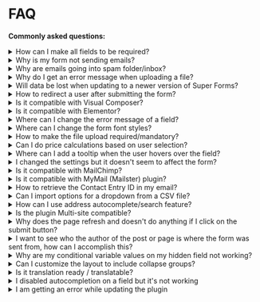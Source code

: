 # FAQ

**Commonly asked questions:**

<details>
  <summary id="1">
      How can I make all fields to be required?
  </summary>

  This can be done per field individually because each field can have different type of [Validations](validation). To do this you can edit the field you wish and select the required validation under `General` > `Validation`, there you have several option to choose from.
</details>

<details>
  <summary id="2">
      Why is my form not sending emails?
  </summary>

  First always check your **Spam folder**, your mail server might mark it as spam.

  Next thing to check is to see if WordPress is sending E-mails when you use the **Lost password** form by WordPress itself.
  You can test this on the login page of the dashboard by clicking on **Lost password?**. If you do not receive any E-mails  it could be that your hosting either has PHP `mail()` disabled, or something else isn't configured correctly on your server. In that case contact your hosting company.

  If you do receive an E-mail with the lost password form, then it is most likely that your `From: header` isn't set correctly for your form. Make sure that on the form you have build, the setting is set to have your domain name as From: header like so: no-reply@`mydomain.com`. Some mail servers do not allow to use a From header different from the domain name it's being send from.

  If you are still unable to receive E-mails after the above steps, check if any other plugin is being used that overrides WordPress `wp_mail()` functionality. If you are using **SMTP plugin** or settings, recheck if they are setup correctly.

  If after all the above steps you think everything is correctly setup, you can [Contact support](support).
</details>

<details>
  <summary id="3">
      Why are emails going into spam folder/inbox?
  </summary>

  It is important to note that emails are not marked as spam by Super Forms. Instead they are marked as spam by interent spam protection measures.
  Because spam protection rules are constantly getting stricter, a form that previously worked can sometimes stop working out of the blue, even when nothing was changed on your website.

  One way to solve the problem is to let your site send emails over SMTP rather than the built-in WordPress mail service.
  E-mails send over SMTP "look" more legitimate and will help your emails pass spam filters.

  **Other things you should check are:**

  - The `From` address must match the domain of your website e.g: noreply@`mydomain.com`
  - Your `To` address should never match your `From` address because it can trigger spam deletion
  - If you specified a `Reply-To` address, it should never match your `To` address
  - Even though you can add multiple recipients in your `To` setting, it is recommended to use `CC` and `BCC` for multiple recipients
  - Minimize the links you include. E-mail messages with a ton of links might trigger spam filters
</details>

<details>
  <summary id="4">
      Why do I get an error message when uploading a file?
  </summary>

  If you are unable to upload files via your form the first thing you should try is to check if the server returns a 403 error (Forbidden) on the following URL:
  `http://yourdomain.com/wp-content/plugins/super-forms/uploads/php/`

  If it returns a **403 error**, please contact your hosting company to let them fix this issue.
  It should return a blank page in order for the file upload field to work correctly.

  Check if uploading a small file works. If this doesn't work, it is most likely due to incorrect file permissions on the plugin folders, contact your hosting company to let them look at the file permissions.

  If you are able to upload smaller files, it is most likely due to your PHP settings regarding file uploads. In this case you can adjust the `post_max_size and`, `memory_limit` and `upload_max_filesize` values in your **php.ini** file or ask your hosting company to increase these values to suite your needs. Remember the following rules when changing these values:

  1. To upload large files, `post_max_size` value must be larger than `upload_max_filesize`.
  2. `memory_limit` should be larger than `post_max_size`
</details>

<details>
  <summary id="5">
      Will data be lost when updating to a newer version of Super Forms?
  </summary>

  No, all data will remain and will **not** be deleted. Even if you would delete Super Forms through FTP.
</details>

<details>
  <summary id="6">
      How to redirect a user after submitting the form?
  </summary>

  When editing the form you can enable redirect under: `Form Settings (panel)` > `Form Settings (TAB)` > `Form redirect option`.

  When using **custom URL redirect** you can retrieve form values with [{tags}](tags-system) to parse them in your GET request like so:

  <http://domain.com/page/?name={first_name}+{last_name}&age={birthdate}>
</details>

<details>
  <summary id="7">
      Is it compatible with Visual Composer?
  </summary>

  Super Forms has it's own Visual Composer (JS Composer) element.

  With this element you can simply **Drag & Drop** any form at a specific location in your page.
  After you dropped the element you can choose which form it should load simply with the use of a dropdown that will list all the forms you have created.

  The Super Forms [shortcode] can also be inserted into a Visual Composer **HTML element**. This makes it easy to insert it into any area within your Visual Composer pages.
</details>

<details>
  <summary id="8">
      Is it compatible with Elementor?
  </summary>

  Super Forms has it's own widget inside Elementor.

  With this element you can simply **Drag & Drop** any form at a specific location in your page.
  On this widget you can easily choose which form to load.
</details>

<details>
  <summary id="9">
      Where can I change the error message of a field?
  </summary>

  You can change the error message per field by editing the element and changing the `Error Message` option under the `General` TAB.
</details>

<details>
  <summary id="10">
      Where can I change the form font styles?
  </summary>
  
  You can change the font styles when editing a form under `Form Settings` > `Font Styles`.
</details>

<details>
  <summary id="11">
      How to make the file upload required/mandatory?
  </summary>

  When editing the file upload element under `Advanced` you can set a `Max` and `Min` value. If you set the Minimum to 1 or higher the field will become required.
</details>

<details>
  <summary id="12">
      Can I do price calculations based on user selection?
  </summary>

  Yes, you can do this with the [Calculator Element]
</details>

<details>
  <summary id="13">
      Where can I add a tooltip when the user hovers over the field?
  </summary>

  You can add a tooltip when editing the element under `General` > `Tooltip text`
</details>

<details>
  <summary id="14">
      I changed the settings but it doesn't seem to affect the form?
  </summary>

  Please make change to the form it self, and not via the global settings under `Super Forms` > `Settings` from the menu. Each form upon creating will grab the global settings, and use them. When a setting is changed for a form and it equals to the global setting, it will use the global setting _now_ and in _the future_ **untill they differ** from each other and only then the form will use it's own setting.
</details>

<details>
  <summary id="15">
      Is it compatible with MailChimp?
  </summary>

  The `MailChimp Element` makes it possible to integrate your form(s) with MailChimp service.
</details>

<details>
  <summary id="16">
      Is it compatible with MyMail (Mailster) plugin?
  </summary>

  The `MyMail (Mailster)` integration makes it possible to integrate your form(s) with MyMail (Mailster) plugin.
</details>

<details>
  <summary id="17">
      How to retrieve the Contact Entry ID in my email?
  </summary>

  You can use the tag `{contact_entry_id}` to retrieve the created contact entry ID in your email.
  Of course you must have the option to create a contact entry enabled in order for this tag to work properly.
</details>

<details>
  <summary id="18">
      Can I import options for a dropdown from a CSV file?
  </summary>

  Yes, dropdowns, radio buttons and checkboxes can retrieve options based on a selected CSV file that you uploaded in the media library of your wordpress site. It can contain the option `Label` in the first column and the option `Value` in the second column.
</details>

<details>
  <summary id="19">
      How can I use address autocomplete/search feature?
  </summary>

  Please read the [Address Auto Complete](address-auto-complete) section on how to use this feature.
</details>

<details>
  <summary id="20">
      Is the plugin Multi-site compatible?
  </summary>

  Yes, but the Contact Entries, Forms and Form settings will be saved individually per site and not on a global level.
</details>

<details>
  <summary id="21">
      Why does the page refresh and doesn't do anything if I click on the submit button?
  </summary>

  This is normally due to either a **Theme** or **Plugin** having an JavaScript trigger on the submit button element of Super Forms. You can try and find out what plugin is causing this issue by disabling them one by one. You can also do the same thing with your Theme to see if the issue because of your theme. You can then contact the author of the Plugin or Theme to ask if they could look at this issue. If you think something else is wrong then you are free to contact support.

</details>

<details>
  <summary id="22">
      I want to see who the author of the post or page is where the form was sent from, how can I accomplish this?
  </summary>

  You can add a [Text field](text-field) and put it inside a [Column](columns) and make the column invisible. Make sure that the **Default value** of the [Text field](text-field) is set to `{post_author}`
</details>

<details>
  <summary id="23">
      Why are my conditional variable values on my hidden field not working?
  </summary>

  You can check the output of any hidden field value by adding a **HTML element** to your form with HTML set like this: `My hidden field: {replace_with_field_name}`
  If it is empty then you must recheck your conditions, in most cases the [Conditional logic](conditional-logic) was set incorrectly. If you still do not succeed you can contact support.
</details>

<details>
  <summary id="24">
      Can I customize the layout to include collapse groups?
  </summary>

  Yes, this can be accomplished by adding fields into a [Column](columns) and append [Conditional logic](conditional-logic) on that column.
</details>

<details>
  <summary id="25">
      Is it translation ready / translatable?
  </summary>

  Yes, Super Forms is fully translation ready. You can translate the back-end with translation files, or use for instance a plugin like [Loco Translate](https://wordpress.org/plugins/loco-translate/).

  Regarding the front-end, you can duplicate your forms and rename your fields accordingly.

  _In the near future Super Forms will have a new feature that will let you translate your forms in a more user friendly way, so you no longer would have to duplicate your form in order to translate them._
</details>

<details>
  <summary id="26">
      I disabled autocompletion on a field but it's not working
  </summary>

  Some browsers will simply ignore the `autocomplete` attribute. There are a couple of solutions which might help you:

  - For most browsers the simplest way to solve this would be to change the field name to a random string e.g `xY2a9z` instead of a normal name e.g `address`
  - For Safari browsers the best way to make autocompletion work is to make sure your field name contains the word `search`. So if you have a field named `address` and you wish to disable autocompletion make sure to rename it to either `search_address` (as long as it contains the word `search`).
  - If the above methods both do not work, you might also need to remove the `Placeholder` for the field so that it doesn't contain any reference name to any possible autocompletion. For example, if your placeholder contains `Enter your address` then the word `address` might trigger autocompletion in a given browser.
</details>

<details>
  <summary id="27">
      I am getting an error while updating the plugin
  </summary>

  If you are getting the following error while trying to update Super Forms:

  `Unable to rename the update to match the existing directory.`

  It is always a permissions problem on your server. In any case you should contact your host about this so they can correctly set the permissions for your WordPress installation.
</details>

